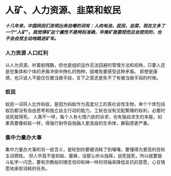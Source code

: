# 人矿、人力资源、韭菜和蚁民
##### 十几年来，中国网民们发明出来自嘲的词有：人肉电池，屁民，韭菜，现在又多了一个“人矿”。我觉得矿这个属性不是特别准确，毕竟矿是要挖而且会挖完的，也不会自觉主动地跳进矿车。

### 人力资源 人口红利
以人为资源，听着挺残酷，但也是组织运作无法回避的管理方法和视角，只要人还是在集体和个体的矛盾冲突中挣扎的物种，就难免要感受这种矛盾。
即使是康德，也只说人不能仅仅被当做手段，言下之意还是免不了有被当做手段的时候。
### 蚁民
蚁民一词将人比作蚂蚁，是因为蚂蚁作为高度分工的真社会性生物，单个个体包括蚁后都没有自由思考和独立自主行动的能力，工蚁也没有交配繁殖的权利，必要时说死就得死。
人类不一样，每个人有七情六欲的诉求，也有独自求生的本能，如果真要像蚂蚁一样，得强行剥夺自我融入更高级的生命体，撕裂感更严重。
### 集中力量办大事
集中力量办大事的另一层含义，是轮到你要被消耗了别嚷嚷，要懂得为更高的目标主动牺牲。
但人毕竟不是蚂蚁、蜜蜂，没那么听从指挥，说死就死，所以就要狠斗私字一闪念，要有宗教般的理念信仰和神一样的领袖来降低反抗的意愿，心甘情愿地承担消耗的任务。
